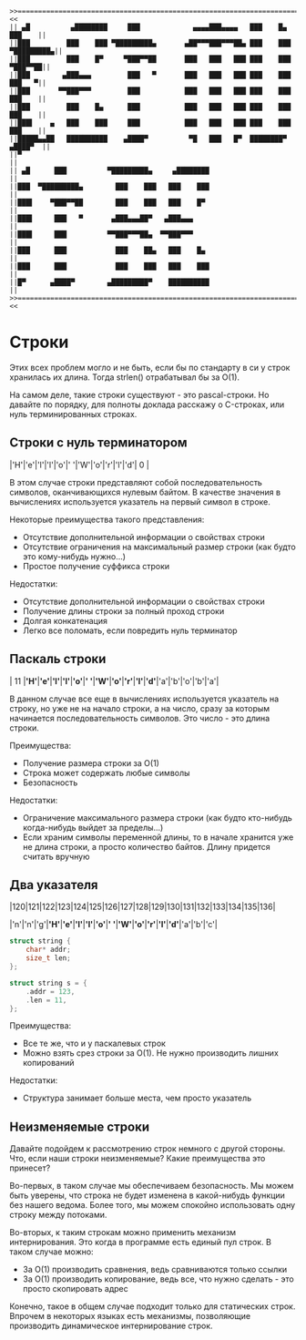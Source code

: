 ```
>>===============================================================================<<
|| ▄█          ▄████████     ███             ▄▄▄▄███▄▄▄▄   ███    █▄      ███    ||
||███         ███    ███ ▀█████████▄       ▄██▀▀▀███▀▀▀██▄ ███    ███ ▀█████████▄||
||███         ███    █▀     ▀███▀▀██       ███   ███   ███ ███    ███    ▀███▀▀██||
||███        ▄███▄▄▄         ███   ▀       ███   ███   ███ ███    ███     ███   ▀||
||███       ▀▀███▀▀▀         ███           ███   ███   ███ ███    ███     ███    ||
||███         ███    █▄      ███           ███   ███   ███ ███    ███     ███    ||
||███▌    ▄   ███    ███     ███           ███   ███   ███ ███    ███     ███    ||
||█████▄▄██   ██████████    ▄████▀          ▀█   ███   █▀  ████████▀     ▄████▀  ||
||▀                                                                              ||
|| ▄█      ███          ▀█████████▄     ▄████████                                ||
||███  ▀█████████▄        ███    ███   ███    ███                                ||
||███▌    ▀███▀▀██        ███    ███   ███    █▀                                 ||
||███▌     ███   ▀       ▄███▄▄▄██▀   ▄███▄▄▄                                    ||
||███▌     ███          ▀▀███▀▀▀██▄  ▀▀███▀▀▀                                    ||
||███      ███            ███    ██▄   ███    █▄                                 ||
||███      ███            ███    ███   ███    ███                                ||
||█▀      ▄████▀        ▄█████████▀    ██████████                                ||
>>===============================================================================<<
```

# Строки
Этих всех проблем могло и не быть, если бы по стандарту в си у строк хранилась их длина. Тогда strlen() отрабатывал бы за O(1).

На самом деле, такие строки существуют - это pascal-строки. Но давайте по порядку, для полноты доклада расскажу о C-строках, или нуль терминированных строках.

## Строки с нуль терминатором
|'H'|'e'|'l'|'l'|'o'|' '|'W'|'o'|'r'|'l'|'d'| 0 |

В этом случае строки представляют собой последовательность символов, оканчивающихся нулевым байтом. В качестве значения в вычислениях используется указатель на первый символ в строке.

Некоторые преимущества такого представления:
* Отсутствие дополнительной информации о свойствах строки
* Отсутствие ограничения на максимальный размер строки (как будто это кому-нибудь нужно...)
* Простое получение суффикса строки

Недостатки:
* Отсутствие дополнительной информации о свойствах строки
* Получение длины строки за полный проход строки
* Долгая конкатенация
* Легко все поломать, если повредить нуль терминатор

## Паскаль строки
| 11 |**'H'**|**'e'**|**'l'**|**'l'**|**'o'**|**' '**|**'W'**|**'o'**|**'r'**|**'l'**|**'d'**|'a'|'b'|'o'|'b'|'a'|

В данном случае все еще в вычислениях используется указатель на строку, но уже не на начало строки, а на число, сразу за которым начинается последовательность символов. Это число - это длина строки.

Преимущества:
* Получение размера строки за O(1)
* Строка может содержать любые символы
* Безопасность

Недостатки:
* Ограничение максимального размера строки (как будто кто-нибудь когда-нибудь выйдет за пределы...)
* Если храним символы переменной длины, то в начале хранится уже не длина строки, а просто количество байтов. Длину придется считать вручную

## Два указателя
|120|121|122|123|124|125|126|127|128|129|130|131|132|133|134|135|136|

|'n'|'n'|'g'|**'H'**|**'e'**|**'l'**|**'l'**|**'o'**|**' '**|**'W'**|**'o'**|**'r'**|**'l'**|**'d'**|'a'|'b'|'c'|

```c
struct string {
    char* addr;
    size_t len;
};

struct string s = {
    .addr = 123,
    .len = 11,
};
```

Преимущества:
* Все те же, что и у паскалевых строк
* Можно взять срез строки за O(1). Не нужно производить лишних копирований

Недостатки:
* Структура занимает больше места, чем просто указатель

## Неизменяемые строки
Давайте подойдем к рассмотрению строк немного с другой стороны. Что, если наши строки неизменяемые? Какие преимущества это принесет?

Во-первых, в таком случае мы обеспечиваем безопасность. Мы можем быть уверены, что строка не будет изменена в какой-нибудь функции без нашего ведома. Более того, мы можем спокойно использовать одну строку между потоками.

Во-вторых, к таким строкам можно применить механизм интернирования. Это когда в программе есть единый пул строк. В таком случае можно: 
* За O(1) производить сравнения, ведь сравниваются только ссылки
* За O(1) производить копирование, ведь все, что нужно сделать - это просто скопировать адрес

Конечно, такое в общем случае подходит только для статических строк. Впрочем в некоторых языках есть механизмы, позволяющие производить динамическое интернирование строк.